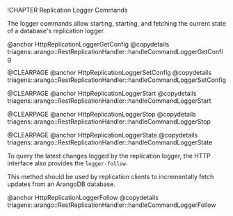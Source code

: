 !CHAPTER Replication Logger Commands

The logger commands allow starting, starting, and fetching the current state of a
database's replication logger. 

@anchor HttpReplicationLoggerGetConfig
@copydetails triagens::arango::RestReplicationHandler::handleCommandLoggerGetConfig

@CLEARPAGE
@anchor HttpReplicationLoggerSetConfig
@copydetails triagens::arango::RestReplicationHandler::handleCommandLoggerSetConfig

@CLEARPAGE
@anchor HttpReplicationLoggerStart
@copydetails triagens::arango::RestReplicationHandler::handleCommandLoggerStart

@CLEARPAGE
@anchor HttpReplicationLoggerStop
@copydetails triagens::arango::RestReplicationHandler::handleCommandLoggerStop

@CLEARPAGE
@anchor HttpReplicationLoggerState
@copydetails triagens::arango::RestReplicationHandler::handleCommandLoggerState

To query the latest changes logged by the replication logger, the HTTP interface
also provides the `logger-follow`.

This method should be used by replication clients to incrementally fetch updates 
from an ArangoDB database.

@anchor HttpReplicationLoggerFollow
@copydetails triagens::arango::RestReplicationHandler::handleCommandLoggerFollow

